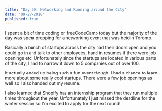 ```yaml
---
title: "Day 69: Networking and Running around the City"
date: "09-27-2018"
published: true
---
```

I spent a bit of time coding on freeCodeCamp today but the majority of the day was spent prepping for a networking event that was held in Toronto.

Basically a bunch of startups across the city had their doors open and you could go in and talk to other employees, hand in resumes if there were job openings etc. Unfortunately since the startups are located in various parts of the city, I had to narrow it down to 5 companies out of over 100.

It actually ended up being such a fun event though. I had a chance to learn more about some really cool startups. There were a few job openings as well so I also handed out my resume.

I also learned that Shopify has an internship program that they run multiple times throughout the year. Unfortunately I just missed the deadline for the winter session so I'm excited to apply for the next round! 
